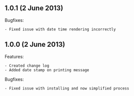 ## 1.0.1 (2 June 2013)

Bugfixes:

	- Fixed issue with date time rendering incorrectly

## 1.0.0 (2 June 2013)

Features:

	- Created change log
	- Added date stamp on printing message

Bugfixes:

	- Fixed issue with installing and now simplified process
